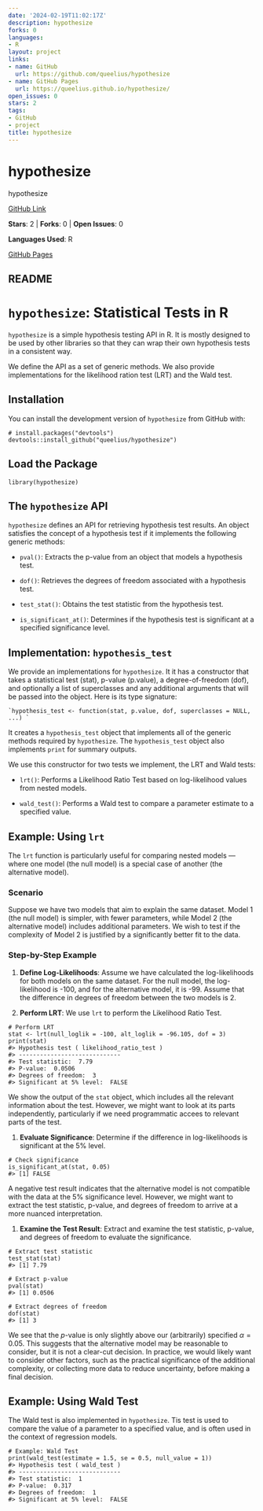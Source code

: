 ```yaml
---
date: '2024-02-19T11:02:17Z'
description: hypothesize
forks: 0
languages:
- R
layout: project
links:
- name: GitHub
  url: https://github.com/queelius/hypothesize
- name: GitHub Pages
  url: https://queelius.github.io/hypothesize/
open_issues: 0
stars: 2
tags:
- GitHub
- project
title: hypothesize
---
```


# hypothesize
hypothesize

[GitHub Link](https://github.com/queelius/hypothesize)

**Stars**: 2 | **Forks**: 0 | **Open Issues**: 0

**Languages Used**: R

[GitHub Pages](https://queelius.github.io/hypothesize/)

## README
`hypothesize`: Statistical Tests in R
=====================================

`hypothesize` is a simple hypothesis testing API in R.
It is mostly designed to be used by other libraries so that they can wrap
their own hypothesis tests in a consistent way.

We define the API as a set of generic methods. We also
provide implementations for the likelihood ration test (LRT) and the Wald test.

Installation
------------

You can install the development version of `hypothesize` from GitHub
with:

    # install.packages("devtools")
    devtools::install_github("queelius/hypothesize")

Load the Package
----------------

    library(hypothesize)

The `hypothesize` API
---------------------

`hypothesize` defines an API for retrieving hypothesis test results. An object
satisfies the concept of a hypothesis test if it implements the following generic
methods:

-   `pval()`: Extracts the p-value from an object that models a hypothesis test.

-   `dof()`: Retrieves the degrees of freedom associated with a
    hypothesis test.

-   `test_stat()`: Obtains the test statistic from the hypothesis test.

-   `is_significant_at()`: Determines if the hypothesis test is
    significant at a specified significance level.

Implementation: `hypothesis_test`
---------------------------------

We provide an implementations for `hypothesize`. It it has a
constructor that takes a statistical test (stat), p-value (p.value),
a degree-of-freedom (dof), and optionally a list of superclasses and
any additional arguments that will be passed into the object. Here
is its type signature:

    `hypothesis_test <- function(stat, p.value, dof, superclasses = NULL, ...) `

It creates a `hypothesis_test` object that implements all of the generic
methods required by `hypothesize`. The `hypothesis_test` object also
implements `print` for summary outputs.

We use this constructor for two tests we implement, the LRT and Wald tests:

-   `lrt()`: Performs a Likelihood Ratio Test based on log-likelihood
    values from nested models.

-   `wald_test()`: Performs a Wald test to compare a parameter estimate
    to a specified value.

Example: Using `lrt`
--------------------

The `lrt` function is particularly useful for comparing nested models —
where one model (the null model) is a special case of another (the
alternative model).

### Scenario

Suppose we have two models that aim to explain the same dataset. Model 1
(the null model) is simpler, with fewer parameters, while Model 2 (the
alternative model) includes additional parameters. We wish to test if
the complexity of Model 2 is justified by a significantly better fit to
the data.

### Step-by-Step Example

1.  **Define Log-Likelihoods**: Assume we have calculated the
    log-likelihoods for both models on the same dataset. For the null
    model, the log-likelihood is -100, and for the alternative model, it
    is -99. Assume that the difference in degrees of freedom between the
    two models is 2.

2.  **Perform LRT**: We use `lrt` to perform the Likelihood Ratio Test.

<!-- -->

    # Perform LRT
    stat <- lrt(null_loglik = -100, alt_loglik = -96.105, dof = 3)
    print(stat)
    #> Hypothesis test ( likelihood_ratio_test )
    #> -----------------------------
    #> Test statistic:  7.79 
    #> P-value:  0.0506 
    #> Degrees of freedom:  3 
    #> Significant at 5% level:  FALSE

We show the output of the `stat` object, which includes all the relevant
information about the test. However, we might want to look at its parts
independently, particularly if we need programmatic accees to relevant
parts of the test.

1.  **Evaluate Significance**: Determine if the difference in
    log-likelihoods is significant at the 5% level.

<!-- -->

    # Check significance
    is_significant_at(stat, 0.05)
    #> [1] FALSE

A negative test result indicates that the alternative model is not
compatible with the data at the 5% significance level. However, we might
want to extract the test statistic, p-value, and degrees of freedom to
arrive at a more nuanced interpretation.

1.  **Examine the Test Result**: Extract and examine the test statistic,
    p-value, and degrees of freedom to evaluate the significance.

<!-- -->

    # Extract test statistic
    test_stat(stat)
    #> [1] 7.79

    # Extract p-value
    pval(stat)
    #> [1] 0.0506

    # Extract degrees of freedom
    dof(stat)
    #> [1] 3

We see that the *p*-value is only slightly above our (arbitrarily)
specified *α* = 0.05. This suggests that the alternative model may be
reasonable to consider, but it is not a clear-cut decision. In practice,
we would likely want to consider other factors, such as the practical
significance of the additional complexity, or collecting more data to
reduce uncertainty, before making a final decision.

Example: Using Wald Test
------------------------

The Wald test is also implemented in `hypothesize`. Tis test is used to
compare the value of a parameter to a specified value, and is often used
in the context of regression models.

    # Example: Wald Test
    print(wald_test(estimate = 1.5, se = 0.5, null_value = 1))
    #> Hypothesis test ( wald_test )
    #> -----------------------------
    #> Test statistic:  1 
    #> P-value:  0.317 
    #> Degrees of freedom:  1 
    #> Significant at 5% level:  FALSE
